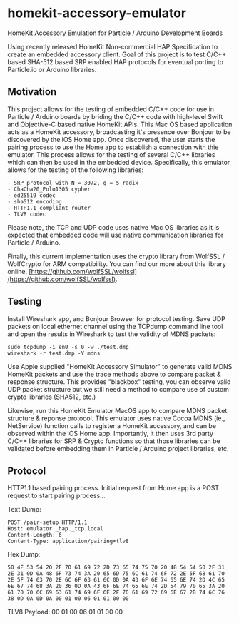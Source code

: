 # homekit-accessory-emulator
HomeKit Accessory Emulation for Particle / Arduino Development Boards

Using recently released HomeKit Non-commercial HAP Specification to create an embedded accessory client. Goal of this project is to test C/C++ based SHA-512 based SRP enabled HAP protocols for eventual porting to Particle.io or Arduino libraries.


Motivation
----------

This project allows for the testing of embedded C/C++ code for use in Particle / Arduino boards by briding the C/C++ code with high-level Swift and Objective-C based native HomeKit APIs. This Mac OS based application acts as a HomeKit accessory, broadcasting it's presence over Bonjour to be discovered by the iOS Home app. Once discovered, the user starts the pairing process to use the Home app to establish a connection with thie emulator. This process allows for the testing of several C/C++ libraries which can then be used in the embedded device. Specifically, this emulator allows for the testing of the following libraries:

    - SRP protocol with N = 3072, g = 5 radix
    - ChaCha20_Polo1305 cypher
    - ed25519 codec
    - sha512 encoding
    - HTTP1.1 compliant router
    - TLV8 codec

Please note, the TCP and UDP code uses native Mac OS libraries as it is expected that embedded code will use native communication libraries for Particle / Arduino.

Finally, this current implementation uses the crypto library from WolfSSL / WolfCrypto for ARM compatibility. You can find our more about this library online, [https://github.com/wolfSSL/wolfssl](https://github.com/wolfSSL/wolfssl).


Testing
-------

Install Wireshark app, and Bonjour Browser for protocol testing. Save UDP packets on local ethernet channel using the TCPdump command line tool and open the results in Wireshark to test the validity of MDNS packets:

    sudo tcpdump -i en0 -s 0 -w ./test.dmp
    wireshark -r test.dmp -Y mdns

Use Apple supplied "HomeKit Accessory Simulator" to generate valid MDNS HomeKit packets and use the trace methods above to compare packet & response structure. This provides "blackbox" testing, you can observe valid UDP packet structure but we still need a method to compare use of custom crypto libraries (SHA512, etc.)

Likewise, run this HomeKit Emulator MacOS app to compare MDNS packet structure & reponse protocol. This emulator uses native Cocoa MDNS (ie., NetService) function calls to register a HomeKit accessory, and can be observed within the iOS Home app. Importantly, it then uses 3rd party C/C++ libraries for SRP & Crypto functions so that those libraries can be validated before embedding them in Particle / Arduino project libraries, etc.


Protocol
--------

HTTP1.1 based pairing process. Initial request from Home app is a POST request to start pairing process...

Text Dump:

    POST /pair-setup HTTP/1.1
    Host: emulator._hap._tcp.local
    Content-Length: 6
    Content-Type: application/pairing+tlv8

Hex Dump:

    50 4F 53 54 20 2F 70 61 69 72 2D 73 65 74 75 70 20 48 54 54 50 2F 31 2E 31 0D 0A 48 6F 73 74 3A 20 65 6D 75 6C 61 74 6F 72 2E 5F 68 61 70 2E 5F 74 63 70 2E 6C 6F 63 61 6C 0D 0A 43 6F 6E 74 65 6E 74 2D 4C 65 6E 67 74 68 3A 20 36 0D 0A 43 6F 6E 74 65 6E 74 2D 54 79 70 65 3A 20 61 70 70 6C 69 63 61 74 69 6F 6E 2F 70 61 69 72 69 6E 67 2B 74 6C 76 38 0D 0A 0D 0A 00 01 00 06 01 01 00 00


TLV8 Payload:
    00 01 00 06 01 01 00 00


